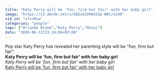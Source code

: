 ```yaml
---
title: "Katy Perry will be 'fun, firm but fair' with her baby girl"
image: "https://s2.dmcdn.net/v/SQ5uG1VH0X3Zp-W0t/x240"
vid_id: "x7vr8cw"
categories: "people"
tags: ["Orlando Bloom","Katy Perry","Music"]
date: "2020-08-31T23:24:04+03:00"
---
```

Pop star Katy Perry has revealed her parenting style will be &quot;fun, firm but fair&quot;.<br><b>Katy Perry will be 'fun, firm but fair' with her baby girl</b><br> <i>Katy Perry will be 'fun, firm but fair' with her baby girl</i><br> <u>Katy Perry will be 'fun, firm but fair' with her baby girl</u>
